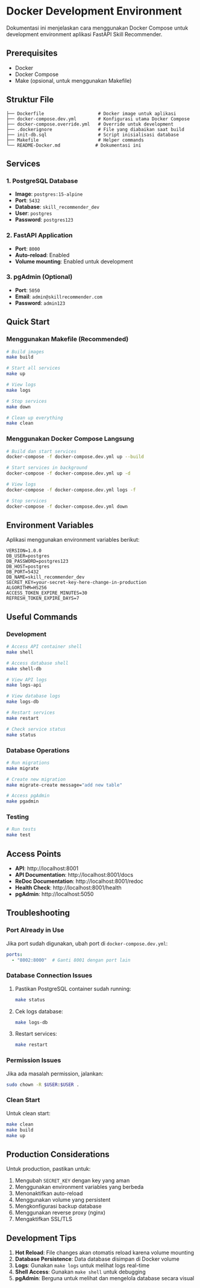 # Docker Development Environment

Dokumentasi ini menjelaskan cara menggunakan Docker Compose untuk development environment aplikasi FastAPI Skill Recommender.

## Prerequisites

- Docker
- Docker Compose
- Make (opsional, untuk menggunakan Makefile)

## Struktur File

```
├── Dockerfile                    # Docker image untuk aplikasi
├── docker-compose.dev.yml        # Konfigurasi utama Docker Compose
├── docker-compose.override.yml   # Override untuk development
├── .dockerignore                 # File yang diabaikan saat build
├── init-db.sql                   # Script inisialisasi database
├── Makefile                      # Helper commands
└── README-Docker.md             # Dokumentasi ini
```

## Services

### 1. PostgreSQL Database
- **Image**: `postgres:15-alpine`
- **Port**: `5432`
- **Database**: `skill_recommender_dev`
- **User**: `postgres`
- **Password**: `postgres123`

### 2. FastAPI Application
- **Port**: `8000`
- **Auto-reload**: Enabled
- **Volume mounting**: Enabled untuk development

### 3. pgAdmin (Optional)
- **Port**: `5050`
- **Email**: `admin@skillrecommender.com`
- **Password**: `admin123`

## Quick Start

### Menggunakan Makefile (Recommended)

```bash
# Build images
make build

# Start all services
make up

# View logs
make logs

# Stop services
make down

# Clean up everything
make clean
```

### Menggunakan Docker Compose Langsung

```bash
# Build dan start services
docker-compose -f docker-compose.dev.yml up --build

# Start services in background
docker-compose -f docker-compose.dev.yml up -d

# View logs
docker-compose -f docker-compose.dev.yml logs -f

# Stop services
docker-compose -f docker-compose.dev.yml down
```

## Environment Variables

Aplikasi menggunakan environment variables berikut:

```env
VERSION=1.0.0
DB_USER=postgres
DB_PASSWORD=postgres123
DB_HOST=postgres
DB_PORT=5432
DB_NAME=skill_recommender_dev
SECRET_KEY=your-secret-key-here-change-in-production
ALGORITHM=HS256
ACCESS_TOKEN_EXPIRE_MINUTES=30
REFRESH_TOKEN_EXPIRE_DAYS=7
```

## Useful Commands

### Development

```bash
# Access API container shell
make shell

# Access database shell
make shell-db

# View API logs
make logs-api

# View database logs
make logs-db

# Restart services
make restart

# Check service status
make status
```

### Database Operations

```bash
# Run migrations
make migrate

# Create new migration
make migrate-create message="add new table"

# Access pgAdmin
make pgadmin
```

### Testing

```bash
# Run tests
make test
```

## Access Points

- **API**: http://localhost:8001
- **API Documentation**: http://localhost:8001/docs
- **ReDoc Documentation**: http://localhost:8001/redoc
- **Health Check**: http://localhost:8001/health
- **pgAdmin**: http://localhost:5050

## Troubleshooting

### Port Already in Use

Jika port sudah digunakan, ubah port di `docker-compose.dev.yml`:

```yaml
ports:
  - "8002:8000"  # Ganti 8001 dengan port lain
```

### Database Connection Issues

1. Pastikan PostgreSQL container sudah running:
   ```bash
   make status
   ```

2. Cek logs database:
   ```bash
   make logs-db
   ```

3. Restart services:
   ```bash
   make restart
   ```

### Permission Issues

Jika ada masalah permission, jalankan:

```bash
sudo chown -R $USER:$USER .
```

### Clean Start

Untuk clean start:

```bash
make clean
make build
make up
```

## Production Considerations

Untuk production, pastikan untuk:

1. Mengubah `SECRET_KEY` dengan key yang aman
2. Menggunakan environment variables yang berbeda
3. Menonaktifkan auto-reload
4. Menggunakan volume yang persistent
5. Mengkonfigurasi backup database
6. Menggunakan reverse proxy (nginx)
7. Mengaktifkan SSL/TLS

## Development Tips

1. **Hot Reload**: File changes akan otomatis reload karena volume mounting
2. **Database Persistence**: Data database disimpan di Docker volume
3. **Logs**: Gunakan `make logs` untuk melihat logs real-time
4. **Shell Access**: Gunakan `make shell` untuk debugging
5. **pgAdmin**: Berguna untuk melihat dan mengelola database secara visual 